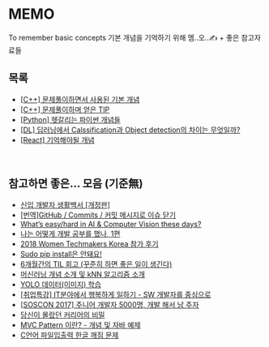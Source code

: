 # MEMO
To remember basic concepts
기본 개념을 기억하기 위해 멤..오..✍️ + 좋은 참고자료들
<br>
## 목록
- [\[C++\] 문제풀이하면서 사용된 기본 개념](https://github.com/euzl/2019-1o1-project/blob/master/basic_note.md)
- [\[C++\] 문제풀이하며 얻은 TIP](https://github.com/euzl/2019-1o1-project/issues)
- [\[Python\] 헷갈리는 파이썬 개념들](https://github.com/euzl/py4e/blob/master/basic_note.md)
- [\[DL\] 딥러닝에서 Calssification과 Object detection의 차이는 무엇일까?](https://github.com/Petpeotalk/petpeotalk-labs/blob/master/01_difference_between_classification_and_object_detection.md)
- [\[React\] 기억해야될 개념](https://github.com/euzl/memo/blob/master/react_study.md)
 <br>
 
## 참고하면 좋은... 모음 (기준無)
- [신입 개발자 생활백서 \[개정판\]](https://www.slideshare.net/jayjin0427/ss-71896768%20)
- [\[번역\]GitHub / Commits / 커밋 메시지로 이슈 닫기](http://minsone.github.io/git/github-commits-closing-issues-via-commit-messages)
- [What’s easy/hard in AI & Computer Vision these days?](https://medium.com/@CharlesOllion/whats-easy-hard-in-ai-computer-vision-these-days-e7679b9f7db7)
- [나는 어떻게 개발 공부를 했나, 1편](https://jbee.io/essay/how_do_i_study_1/)
- [2018 Women Techmakers Korea 참가 후기](https://spoqa.github.io/2018/04/18/review-wtmkorea.html)
- [Sudo pip install은 안돼요!](https://medium.com/@chullino/sudo-%EC%A0%88%EB%8C%80-%EC%93%B0%EC%A7%80-%EB%A7%88%EC%84%B8%EC%9A%94-8544aa3fb0e7)
- [6개월간의 TIL 회고 (꾸준히 하면 좋은 일이 생긴다)](https://wayhome25.github.io/til/2017/08/14/TIL-for-6-months/)
- [머신러닝 개념 소개 및 kNN 알고리즘 소개](https://bcho.tistory.com/1009?category=555440)
- [YOLO 데이터(이미지) 학습](https://pgmrlsh.tistory.com/6)
- [\[취업특강\] IT분야에서 행복하게 일하기 - SW 개발자를 중심으로](https://www.slideshare.net/raima71/it-sw?next_slideshow=2)
- [\[SOSCON 2017\] 주니어 개발자 5000명, 개발 해서 남 주자](https://www.slideshare.net/jayjin0427/soscon-2017-5000-81227938%20)
- [당신이 몰랐던 커리어의 비밀](https://brunch.co.kr/@haneulalice/69#comment)
- [MVC Pattern 이란? - 개념 및 자바 예제](https://hanee24.github.io/2018/02/14/what-is-mvc-pattern/)
- [C언어 파일입출력 한글 깨짐 문제](https://swimminglab.tistory.com/73)

